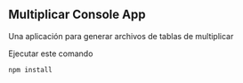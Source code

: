 ## Multiplicar Console App

Una aplicación para generar archivos de tablas de multiplicar

Ejecutar este comando

```
npm install

```
